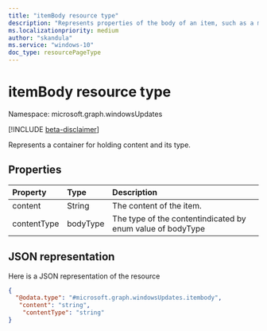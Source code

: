 ```yaml
---
title: "itemBody resource type"
description: "Represents properties of the body of an item, such as a message, event or group post."
ms.localizationpriority: medium
author: "skandula"
ms.service: "windows-10"
doc_type: resourcePageType
---
```


# itemBody resource type

Namespace: microsoft.graph.windowsUpdates

[!INCLUDE [beta-disclaimer](../../includes/beta-disclaimer.md)]

Represents a container for holding content and its type.

## Properties
| Property	   | Type	|Description|
|:---------------|:--------|:----------|
|content|String|The content of the item.|
|contentType|bodyType|The type of the contentindicated by enum value of bodyType|

## JSON representation

Here is a JSON representation of the resource
<!-- {
  "blockType": "resource",
  "keyProperty": "id",
  "@odata.type": "microsoft.graph.windowsUpdates.itembody",
  "openType": false
}
-->
``` json
{
  "@odata.type": "#microsoft.graph.windowsUpdates.itembody",
   "content": "string",
    "contentType": "string"
}
```
